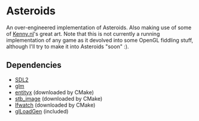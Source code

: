 Asteroids
=
An over-engineered implementation of Asteroids. Also making use of some of [Kenny.nl](http://www.kenney.nl/)'s great art.
Note that this is not currently a running implementation of any game as it devolved into some OpenGL fiddling stuff,
although I'll try to make it into Asteroids "soon" :).

Dependencies
-
- [SDL2](http://libsdl.org/)
- [glm](http://glm.g-truc.net/)
- [entityx](https://github.com/alecthomas/entityx) (downloaded by CMake)
- [stb_image](https://github.com/nothings/stb) (downloaded by CMake)
- [lfwatch](https://github.com/Twinklebear/lfwatch) (downloaded by CMake)
- [glLoadGen](https://bitbucket.org/alfonse/glloadgen/wiki/Home) (included)

